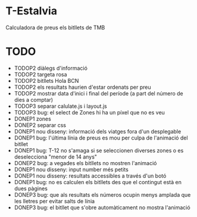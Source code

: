 T-Estalvia
==========

Calculadora de preus els bitllets de TMB


TODO
==========
* TODOP2 diàlegs d'informació
* TODOP2 targeta rosa
* TODOP2 bitllets Hola BCN
* TODOP2 els resultats haurien d'estar ordenats per preu
* TODOP2 mostrar data d'inici i final del període (a part del número de dies a comptar)
* TODOP3 separar calulate.js i layout.js
* TODOP3 bug: el select de Zones hi ha un píxel que no es veu
* DONEP1 zones
* DONEP2 separar css
* DONEP1 nou disseny: informació dels viatges fora d'un desplegable
* DONEP1 bug: l'última línia de preus es mou per culpa de l'animació del bitllet
* DONEP1 bug: T-12 no s'amaga si se seleccionen diverses zones o es deselecciona "menor de 14 anys"
* DONEP2 bug: a vegades els bitllets no mostren l'animació
* DONEP1 nou disseny: input number més petits
* DONEP1 nou disseny: resultats accessibles a través d'un botó
* DONEP1 bug: no es calculen els bitllets des que el contingut està en dues pàgines
* DONEP3 bug: que als resultats els números ocupin menys amplada que les lletres per evitar salts de línia
* DONEP3 bug: el bitllet que s'obre automàticament no mostra l'animació
